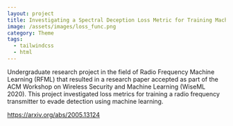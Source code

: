 ```yaml
---
layout: project
title: Investigating a Spectral Deception Loss Metric for Training Machine Learning-based Evasion Attacks
image: /assets/images/loss_func.png
category: Theme
tags:
  - tailwindcss
  - html
---
```


Undergraduate research project in the field of Radio Frequency Machine Learning (RFML) that resulted in a research paper accepted as part of the ACM Workshop on Wireless Security and Machine Learning (WiseML 2020). This project investigated loss metrics for training a radio frequency transmitter to evade detection using machine learning. 

<https://arxiv.org/abs/2005.13124>